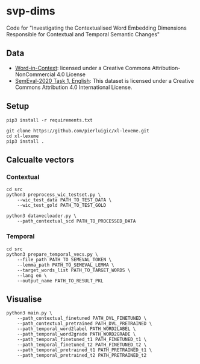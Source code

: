 # svp-dims
Code for "Investigating the Contextualised Word Embedding Dimensions Responsible for Contextual and Temporal Semantic Changes"

## Data
 - [Word-in-Context](https://pilehvar.github.io/wic/): licensed under a Creative Commons Attribution-NonCommercial 4.0 License
 - [SemEval-2020 Task 1, English](https://www.ims.uni-stuttgart.de/en/research/resources/corpora/sem-eval-ulscd/): This dataset is licensed under a Creative Commons Attribution 4.0 International License.

## Setup
```
pip3 install -r requirements.txt

git clone https://github.com/pierluigic/xl-lexeme.git
cd xl-lexeme
pip3 install .
```

## Calcualte vectors
### Contextual
```
cd src
python3 preprocess_wic_testset.py \
    --wic_test_data PATH_TO_TEST_DATA \
    --wic_test_gold PATH_TO_TEST_GOLD

python3 datavecloader.py \
    --path_contextual_scd PATH_TO_PROCESSED_DATA
```

### Temporal
```
cd src
python3 prepare_temporal_vecs.py \
    --file_path PATH_TO_SEMEVAL_TOKEN \
    --lemma_path PATH_TO_SEMEVAL_LEMMA \
    --target_words_list PATH_TO_TARGET_WORDS \
    --lang en \
    --output_name PATH_TO_RESULT_PKL
```

## Visualise
```
python3 main.py \
    --path_contextual_finetuned PATH_DVL_FINETUNED \
    --path_contextual_pretrained PATH_DVL_PRETRAINED \
    --path_temporal_word2label PATH_WORD2LABEL \
    --path_temporal_word2grade PATH_WORD2GRADE \
    --path_temporal_finetuned_t1 PATH_FINETUNED_t1 \
    --path_temporal_finetuned_t2 PATH_FINETUNED_t2 \
    --path_temporal_pretrained_t1 PATH_PRETRAINED_t1 \
    --path_temporal_pretrained_t2 PATH_PRETRAINED_t2
```
